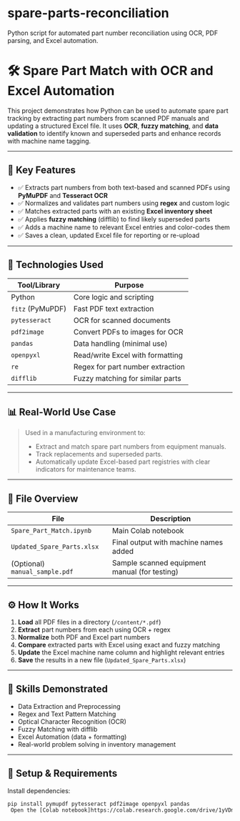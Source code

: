 # spare-parts-reconciliation
Python script for automated part number reconciliation using OCR, PDF parsing, and Excel automation.

# 🛠️ Spare Part Match with OCR and Excel Automation

This project demonstrates how Python can be used to automate spare part tracking by extracting part numbers from scanned PDF manuals and updating a structured Excel file. It uses **OCR**, **fuzzy matching**, and **data validation** to identify known and superseded parts and enhance records with machine name tagging.

---

## 🚀 Key Features

- ✅ Extracts part numbers from both text-based and scanned PDFs using **PyMuPDF** and **Tesseract OCR**
- ✅ Normalizes and validates part numbers using **regex** and custom logic
- ✅ Matches extracted parts with an existing **Excel inventory sheet**
- ✅ Applies **fuzzy matching** (difflib) to find likely superseded parts
- ✅ Adds a machine name to relevant Excel entries and color-codes them
- ✅ Saves a clean, updated Excel file for reporting or re-upload

---

## 🧰 Technologies Used

| Tool/Library     | Purpose                         |
|------------------|----------------------------------|
| Python           | Core logic and scripting         |
| `fitz` (PyMuPDF) | Fast PDF text extraction         |
| `pytesseract`    | OCR for scanned documents        |
| `pdf2image`      | Convert PDFs to images for OCR   |
| `pandas`         | Data handling (minimal use)      |
| `openpyxl`       | Read/write Excel with formatting |
| `re`             | Regex for part number extraction |
| `difflib`        | Fuzzy matching for similar parts |

---

## 📊 Real-World Use Case

> Used in a manufacturing environment to:
> - Extract and match spare part numbers from equipment manuals.
> - Track replacements and superseded parts.
> - Automatically update Excel-based part registries with clear indicators for maintenance teams.

---

## 📁 File Overview

| File                            | Description                                      |
|---------------------------------|--------------------------------------------------|
| `Spare_Part_Match.ipynb`        | Main Colab notebook                              |
| `Updated_Spare_Parts.xlsx`      | Final output with machine names added            |
| (Optional) `manual_sample.pdf`  | Sample scanned equipment manual (for testing)    |

---

## ⚙️ How It Works

1. **Load** all PDF files in a directory (`/content/*.pdf`)
2. **Extract** part numbers from each using OCR + regex
3. **Normalize** both PDF and Excel part numbers
4. **Compare** extracted parts with Excel using exact and fuzzy matching
5. **Update** the Excel machine name column and highlight relevant entries
6. **Save** the results in a new file (`Updated_Spare_Parts.xlsx`)

---

## 🧠 Skills Demonstrated

- Data Extraction and Preprocessing
- Regex and Text Pattern Matching
- Optical Character Recognition (OCR)
- Fuzzy Matching with difflib
- Excel Automation (data + formatting)
- Real-world problem solving in inventory management

---

## 📌 Setup & Requirements

Install dependencies:

```bash
pip install pymupdf pytesseract pdf2image openpyxl pandas
 Open the [Colab notebook]https://colab.research.google.com/drive/1yVDm_NJnxwi-mBz9CuzxXCyFSQNwNOqJ?usp=sharing.
